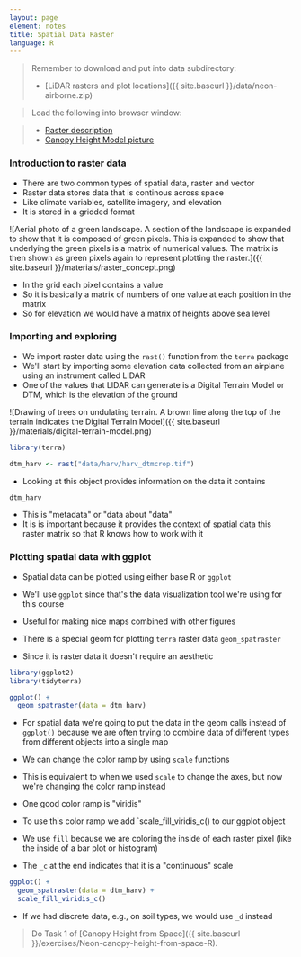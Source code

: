 ```yaml
---
layout: page
element: notes
title: Spatial Data Raster
language: R
---
```


> Remember to download and put into data subdirectory:
>
> * [LiDAR rasters and plot locations]({{ site.baseurl }}/data/neon-airborne.zip)

> Load the following into browser window:

> * [Raster description](https://datacarpentry.org/organization-geospatial/01-intro-raster-data/)
> * [Canopy Height Model picture](https://datacarpentry.org/r-raster-vector-geospatial/images/dc-spatial-raster/lidarTree-height.png)

### Introduction to raster data

* There are two common types of spatial data, raster and vector
* Raster data stores data that is continous across space
* Like climate variables, satellite imagery, and elevation
* It is stored in a gridded format

![Aerial photo of a green landscape.
A section of the landscape is expanded to show that it is composed of green pixels.
This is expanded to show that underlying the green pixels is a matrix of numerical values.
The matrix is then shown as green pixels again to represent plotting the raster.]({{ site.baseurl }}/materials/raster_concept.png)

* In the grid each pixel contains a value
* So it is basically a matrix of numbers of one value at each position in the matrix
* So for elevation we would have a matrix of heights above sea level

### Importing and exploring

* We import raster data using the `rast()` function from the `terra` package
* We'll start by importing some elevation data collected from an airplane using an instrument called LIDAR
* One of the values that LIDAR can generate is a Digital Terrain Model or DTM, which is the elevation of the ground

![Drawing of trees on undulating terrain.
A brown line along the top of the terrain indicates the Digital Terrain Model]({{ site.baseurl }}/materials/digital-terrain-model.png)

```r
library(terra)

dtm_harv <- rast("data/harv/harv_dtmcrop.tif")
```

* Looking at this object provides information on the data it contains

```r
dtm_harv
```

* This is "metadata" or "data about "data"
* It is is important because it provides the context of spatial data this raster matrix so that R knows how to work with it


### Plotting spatial data with ggplot

* Spatial data can be plotted using either base R or `ggplot`
* We'll use `ggplot` since that's the data visualization tool we're using for this course
* Useful for making nice maps combined with other figures

* There is a special geom for plotting `terra` raster data `geom_spatraster`
* Since it is raster data it doesn't require an aesthetic

```r
library(ggplot2)
library(tidyterra)

ggplot() +
  geom_spatraster(data = dtm_harv)
```

* For spatial data we're going to put the data in the geom calls instead of `ggplot()` because we are often trying to combine data of different types from different objects into a single map

* We can change the color ramp by using `scale` functions
* This is equivalent to when we used `scale` to change the axes, but now we're changing the color ramp instead
* One good color ramp is "viridis"
* To use this color ramp we add `scale_fill_viridis_c() to our ggplot object
* We use `fill` because we are coloring the inside of each raster pixel (like the inside of a bar plot or histogram)
* The `_c` at the end indicates that it is a "continuous" scale

```r
ggplot() +
  geom_spatraster(data = dtm_harv) +
  scale_fill_viridis_c()
```

* If we had discrete data, e.g., on soil types, we would use `_d` instead

> Do Task 1 of [Canopy Height from Space]({{ site.baseurl }}/exercises/Neon-canopy-height-from-space-R).
